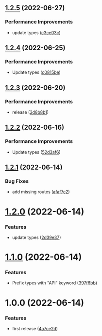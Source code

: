 ## [1.2.5](https://github.com/itchatapp/itchat-api-types/compare/v1.2.4...v1.2.5) (2022-06-27)


### Performance Improvements

* update types ([c3ce03c](https://github.com/itchatapp/itchat-api-types/commit/c3ce03c740601c4a7aa5b18f22c6fadaf8cc579c))

## [1.2.4](https://github.com/itchatapp/itchat-api-types/compare/v1.2.3...v1.2.4) (2022-06-25)


### Performance Improvements

* Update types ([c0815be](https://github.com/itchatapp/itchat-api-types/commit/c0815be4da7bf4fe362bafb62fbf662058618842))

## [1.2.3](https://github.com/itchatapp/itchat-api-types/compare/v1.2.2...v1.2.3) (2022-06-20)


### Performance Improvements

* release ([3d8b8b1](https://github.com/itchatapp/itchat-api-types/commit/3d8b8b18059989ba82b435419976d8bd1d299e2d))

## [1.2.2](https://github.com/itchatapp/itchat-api-types/compare/v1.2.1...v1.2.2) (2022-06-16)


### Performance Improvements

* Update types ([52d3af6](https://github.com/itchatapp/itchat-api-types/commit/52d3af60892658f028278e4b9e8cc478f0f09c1c))

## [1.2.1](https://github.com/itchatapp/itchat-api-types/compare/v1.2.0...v1.2.1) (2022-06-14)


### Bug Fixes

* add missing routes ([afaf7c2](https://github.com/itchatapp/itchat-api-types/commit/afaf7c2fdcfda963eb09ec45d7f10d6767dacace))

# [1.2.0](https://github.com/itchatapp/itchat-api-types/compare/v1.1.0...v1.2.0) (2022-06-14)


### Features

* update types ([2d39e37](https://github.com/itchatapp/itchat-api-types/commit/2d39e37b60d91c2388cdd284a5f7b5acb6cb96b6))

# [1.1.0](https://github.com/itchatapp/itchat-api-types/compare/v1.0.0...v1.1.0) (2022-06-14)


### Features

* Prefix types with "API" keyword ([397f6bb](https://github.com/itchatapp/itchat-api-types/commit/397f6bbb72b1b51424892a9c8dd18fb4e0877204))

# 1.0.0 (2022-06-14)


### Features

* first release ([4a7ce2d](https://github.com/itchatapp/itchat-api-types/commit/4a7ce2d68acd09db69642f6e9708d5f8b83fd4ef))
